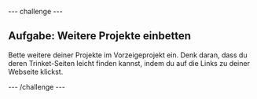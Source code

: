 --- challenge ---
## Aufgabe: Weitere Projekte einbetten

Bette weitere deiner Projekte im Vorzeigeprojekt ein. Denk daran, dass du deren Trinket-Seiten leicht finden kannst, indem du auf die Links zu deiner Webseite klickst. 


--- /challenge ---